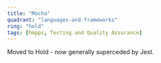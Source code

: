 ```yaml
---
title: "Mocha"
quadrant: "languages-and-frameworks"
ring: "hold"
tags: [hmpps, Testing and Quality Assurance]
---
```

Moved to Hold - now generally superceded by Jest. 

